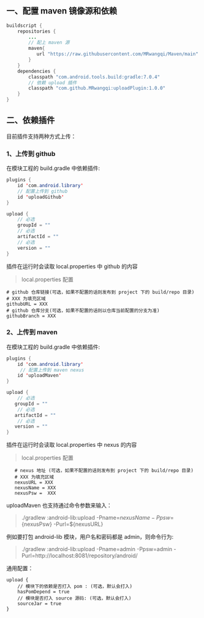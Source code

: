 ## 一、配置 maven 镜像源和依赖
```java
buildscript {
    repositories {
        ...
        // 配上 maven 源
        maven{
           url "https://raw.githubusercontent.com/MRwangqi/Maven/main"
        }
    }
    dependencies {
        classpath "com.android.tools.build:gradle:7.0.4"
        // 依赖 upload 插件
        classpath "com.github.MRwangqi:uploadPlugin:1.0.0"
    }
}
```

## 二、依赖插件

目前插件支持两种方式上传：

### 1、上传到 github

在模块工程的 build.gradle 中依赖插件:

```java
plugins {
    id 'com.android.library'
    // 配置上传到 github
    id 'uploadGithub'
}

upload {
    // 必选
    groupId = ""
    // 必选
    artifactId = ""
    // 必选
    version = ""
}
```

插件在运行时会读取 local.properties 中 github 的内容

> local.properties 配置
```
# github 仓库链接(可选，如果不配置的话则发布到 project 下的 build/repo 目录)
# XXX 为填充区域
githubURL = XXX
# github 仓库分支(可选，如果不配置的话则以仓库当前配置的分支为准)
githubBranch = XXX
```


### 2、上传到 maven

在模块工程的 build.gradle 中依赖插件:

```java
plugins {
    id 'com.android.library'
     // 配置上传到 maven nexus
    id 'uploadMaven'
}

upload {
    // 必选
   groupId = ""
    // 必选
   artifactId = ""
    // 必选
   version = ""
}
```

插件在运行时会读取 local.properties 中 nexus 的内容

> local.properties 配置

```
   # nexus 地址 (可选，如果不配置的话则发布到 project 下的 build/repo 目录)
   # XXX 为填充区域
   nexusURL = XXX
   nexusName = XXX
   nexusPsw =  XXX
```


uploadMaven 也支持通过命令参数来输入：
>  ./gradlew :android-lib:upload -Pname=${nexusName} -Ppsw=${nexusPsw} -Purl=${nexusURL}

例如要打包 android-lib 模块，用户名和密码都是 admin，则命令行为:
> ./gradlew :android-lib:upload -Pname=admin -Ppsw=admin -Purl=http://localhost:8081/repository/android/



通用配置：
```
upload {
    // 模块下的依赖是否打入 pom : (可选，默认会打入)
    hasPomDepend = true
    // 模块是否打入 source 源码: (可选，默认会打入)
    sourceJar = true
}
```

